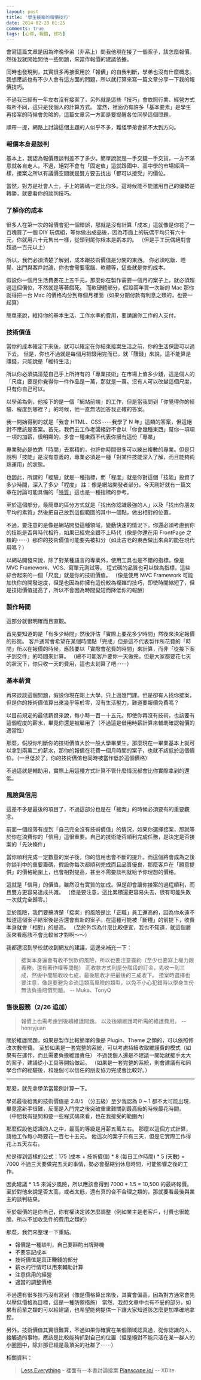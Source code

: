 ```yaml
---
layout: post
title: '學生接案的報價技巧'
date: 2014-02-20 01:25
comments: true
tags: [心得, 報價, 技巧]
---
```

會寫這篇文章是因為昨晚學弟（非系上）問我他現在接了一個案子，該怎麼報價。
然後我就開始問他一些問題，來當作報價的建議依據。

同時也發現到，其實很多再接案用於「報價」的自我判斷，學弟也沒有什麼概念。我想應該也有不少人會有這方面的問題，所以就打算來寫一篇文章分享一下我的報價技巧。

不過我已經有一年左右沒有接案了，另外就是這些「技巧」會依照行業、經營方式有所不同，這只是我個人的計算方式。
當然，裡面仍有許多「基本要素」是學生再接案的時候會忽略的，這篇文章另一方面是要提醒各位同學這個問題。

順帶一提，網路上討論這個主題的人似乎不多，難怪學弟會抓不太到方向。

<!--more-->

### 報價本身是談判

基本上，我認為報價跟談判差不了多少。簡單說就是一手交錢一手交貨，一方不滿意就各自走人。不過，絕對不會有「固定值」這就跟國中、高中學的市場經濟一樣，接案之所以有議價空間就是雙方要去找出「都可以接受」的價位。

當然，對方是社會人士，手上的籌碼一定比你多。這時候能不能運用自己的優勢逆轉勝，就要看你的談判技巧。

### 了解你的成本

很多人在第一次的報價會犯一個錯誤，那就是沒有計算「成本」這就像是你花了一百塊買了一個 DIY 玩偶組，等你做出成品後，因為市面上的玩偶平均只有六十元，你就用六十元售出一樣，從頭到尾你根本是虧本的。
（但是手工玩偶絕對會超過一百元以上）

所以，我們必須清楚了解到，成本跟技術價值是分開的東西。
你必須吃飯、睡覺、出門與客戶討論，你也會需要電腦、軟體等，這些就是你的成本。

假設你一個月生活費要花上五千元，那麼你在製作需要一個月的案子上，就必須超過這個價位，不然就是等著餓死。
而軟硬體部分，假設兩年買一次新的 Mac 那你就得把一台 Mac 的價格均分到每個月裡面（如果分期付款有利息之類的，也要一起算）

簡單來說，維持你的基本生活、工作水準的費用，要請讓你工作的人支付。

### 技術價值

當你的成本確定下來後，就可以確定在你結束接案生活之前，你的生活保證可以過下去。
但是，你也不過就是每個月把錢用完而已，就「賺錢」來說，這不能算是賺錢，只能說是「維持生活」

所以你必須搞清楚自己手上所持有的「專業技術」在市場上值多少錢，這是個人的「尺度」要是你覺得你一件作品是一萬，那就是一萬。沒有人可以改變這個尺度，只有你自己可以。

以學弟為例，他接下的是一個「網站前端」的工作，但是當我問到「你覺得你的經驗、程度到哪裡？」的時候，他一直無法回答我正確的答案。

我一開始得到的就是「我會 HTML、CSS⋯⋯我學了 N 年」這類的答案，但這絕對不應該是答案。首先，我們去工作老闆絕對不會以「你會幾種東西」幫你一項項一項的加薪，很明顯的，多會一種東西不代表你擁有這份「專業」

專業勢必是依靠「時間」去累積的，也許你時間很多可以練出複數的專業。但是只說明「技能」是沒有意義的，專業必須是一種「對某件技能深入了解，而且能夠純熟運用」的狀態。

也因此，所謂的「經驗」就是一種指標，而「程度」就是你對這個「技能」投資了多少時間，深入了多少「程度」
註：像是網站開發者部分，今天剛好就有一篇文章在討論可能具備的「[特質](https://www.inside.com.tw/2014/02/19/10-signs-that-you-are-an-awesome-web-developer)」這也是一種指標的參考。

至於這個部分，最簡單的區分方式就是「找出你認識最強的人」以及「找出你朋友平均的素質」然後把自己放到這個範圍的其中一個點，做出相對的位置。

不過，要注意的是像是網站開發這種領域，變動快速的情況下。你還必須考慮到你的技能是否與時代相符，如果已經完全跟不上時代（像是你還在用 FrontPage 之類的⋯⋯）那你的技術價值可能要先被扣分（如此古老的東西做出來真的能在現代用嗎？）

以網站開發來說，除了對某種語言的專業外，使用工具也是不錯的指標。像是 MVC Framework、VCS、寫單元測試等。
程式碼的品質也可以做為指標，這些綜合起來的一個「尺度」就是你的技術價值。
（像是使用 MVC Framework 可能加快你的開發速度，但是也因為你擁有這份較為複雜的技巧，即使時間縮短了，但是技術價值提高了，所以不會因為時間變短而降低你的報酬）

### 製作時間

這部分就很明確而且直觀。

首先要知道的是「有多少時間」然後評估「實際上要花多少時間」然後來決定報價的形態。
客戶通常會希望在某個時間點「完成」但是這不代表製作所花費的「時間」所以在報價的時候，應該要以「實際會花費的時間」來計算，而非「從接下案子到交件」的時間來計算。
（總不可能客戶要你一天做完，但是大家都要花七天的狀況下，你只收一天的費用，這也太划算了吧⋯⋯）

### 基本薪資

再來談談這個問題，假設你現在剛上大學，只上過幾門課。但是卻有人找你接案，但是你的技術價值算出來幾乎等於零，沒有生活壓力，難道要報價免費嗎？

以目前規定的最低薪資來說，每小時一百一十五元。即使你再沒有技術，也該要有這個程度的薪水，畢竟你還是被雇用了（不過這是借用時薪計算來輔助確認報價的適當性）

那麼，假設你判斷你的技術價值大於一般大學畢業生。那麼現在一畢業基本上就可以拿到兩萬二的薪水，那你的報價在花費一個月時間的案子，也就不該低於這個價位。（一旦低於了，你的技術價值也同時被當作低於這個價格）

不過這就是輔助用，實際上用這種方式計算不管什麼情況都會比你實際拿到的還低。

### 風險與信用

這差不多是最後的項目了，不過這部分也是在「接案」的時候必須要有的重要觀念。

前面一個段落有提到「自己完全沒有技術價值」的情況，如果你選擇接案，那就等於你在浪費你的「信用」這很重要。自己的技術能否順利完成任務，是決定是否接案的「先決條件」

當你順利完成一定數量的案子後，你的信用也會不斷的提升。而這個將會成為之後你談判中的重要籌碼，假設你每次都順利完成而且品質優良，那麼客戶在「願意提供」的價格範圍上，也會相對提高，甚至不需要談判就給予你理想的價格。

這就是「信用」的價值，雖然沒有實質的加成。但是卻會讓你接案的過程順利，而且雙方更容易達成共識。
（但是要注意，這比累積還更容易失去，很有可能失敗一次就完全歸零。）

至於風險，我們要搞清楚「接案」的風險是比「正職」員工還高的，因為你永遠不知道這個案子結案後是否還會有新的案子。在這種可能被「斷糧」的前提下，收費本身就會「相對」的提高。
（至於外包為什麼比較便宜，我也不知道，就這個層面來看應該不會比較省才對啊～～）

我都還沒到學校就收到網友的建議，這邊來補充一下：
> 接案本身還會有收不到款的風險，所以也要注意簽約（至少也要寫上權力跟義務，還有著作權等問題）
> 而收款方式則是分階段的訂金，先收一到三成，然後中間驗收收七成，最後驗收才把最後的三成收下。
> 接案時選擇也要注意，像是要避免金流這類高風險的類型，以免不小心犯錯時以學身生份無法負擔賠償問題。
> -- Muka、TonyQ

### 售後服務（2/26 追加）

> 報價上也需考慮到後續維護問題。
> 以及後續維護時所需的維護費用。
> -- henryjuan

關於維護問題，如果是製作比較簡單的像是 Plugin、Theme 之類的，可以依照修改次數修費。
至於如果是一套完整的系統，可以考慮持續收取維護費的模式（如果有在運作，而且需要負擔維護責任）
不過我個人還是不建議一開始就接手太大的案子，建議從小工具等開始做起。
（如果是一套完整的系統，則會建議有和同學合作的經驗後，和幾個可以信任的朋友協力完成會比較好。）

---

那麼，就先拿學弟當範例計算一下。

學弟最後給我的技術價值是 2.8/5 （分五級）至少我認為 0 ~ 1 都不太可能出現，畢竟當新手很難，反而是入門完之後突破重重難關到最高級的時候最花時間。
（中間我有提問和要一些程式碼來看，也在我接受的範圍內）

那麼假設他認識的人之中，最高的等級是月薪五萬左右。
那麼以這個方式計算，請他工作每小時要花一百七十五元。
他這次的案子只有三天，但是它實際工作得花上五天左右。

於是得到這樣的公式：175 (成本 + 技術價值) * 8 (每日工作時間) * 5 (天數) = 7000
不過三天要做完五天的事情，勢必會壓縮到休息時間，可能影響之後的工作。

因此建議 * 1.5 來減少風險，所以應該會得到 7000 * 1.5 = 10,500 的最終報價。
至於對他來說是否太高，或者太低，還有真的合不合理之類的，那就要看最後與業主的談判結果。

至於報價的是你自己，你有權決定該怎麼調整（例如業主是老客戶，付費也很乾脆，所以不加收急件的費用之類的）

那麼，我們來整理一下重點。

* 報價是一種談判，自己要斟酌出牌時機
* 不要忘記成本
* 技術價值是真正賺錢的部分
* 薪水的行情可以用來輔助計算
* 注意信用的經營
* 適當的調整價格

不過還有很多技巧沒有寫到（像是價格算出來後，其實會偏高，因為對方通常會先以壓低價格為目標，這是一種防禦措施）
當然，我想文章中也有不妥的部分，如果有前輩之類的可以給建議，也希望能夠提供一下讓大家知道該怎麼更加準確地拿捏。

另外，技術價值其實很難算，不過如果你確實在某個領域認真過，從你認識的人、接觸過的事物，應該是比較能夠抓到自己的位置（但是絕對不能只活在某一群人的小圈圈中，除非那已經是最頂尖的社群了⋯⋯）

相關資料：
> [Less Everything](https://lesseverything.com/) - 裡面有一本書討論接案
> [Planscope.io/](https://planscope.io/)
> -- XDite

